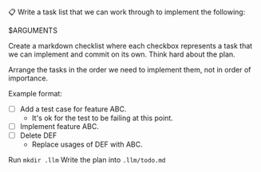 📋 Write a task list that we can work through to implement the following:

$ARGUMENTS

Create a markdown checklist where each checkbox represents a task that we can implement and commit on its own. Think hard about the plan.

Arrange the tasks in the order we need to implement them, not in order of importance.

Example format:
- [ ] Add a test case for feature ABC.
   - It's ok for the test to be failing at this point.
- [ ] Implement feature ABC.
- [ ] Delete DEF
   - Replace usages of DEF with ABC.

Run `mkdir .llm`
Write the plan into `.llm/todo.md`

